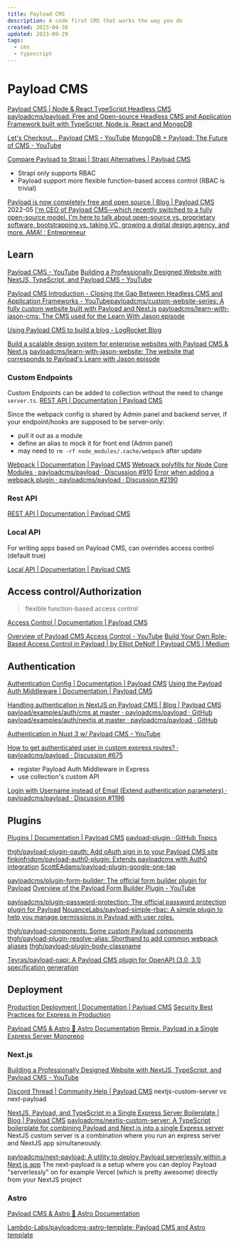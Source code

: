 ```yaml
---
title: Payload CMS
description: A code first CMS that works the way you do
created: 2023-04-30
updated: 2023-09-29
tags:
  - cms
  - typescript
---
```


# Payload CMS

[Payload CMS | Node & React TypeScript Headless CMS](https://payloadcms.com/)
[payloadcms/payload: Free and Open-source Headless CMS and Application Framework built with TypeScript, Node.js, React and MongoDB](https://github.com/payloadcms/payload)

[Let's Checkout... Payload CMS - YouTube](https://www.youtube.com/watch?v=wCZsKrF5elM)
[MongoDB + Payload: The Future of CMS - YouTube](https://www.youtube.com/watch?v=8dlgJLiGJQ0)

[Compare Payload to Strapi | Strapi Alternatives | Payload CMS](https://payloadcms.com/compare/strapi)

- Strapi only supports RBAC
- Payload support more flexible function-based access control (RBAC is trivial)

[Payload is now completely free and open source | Blog | Payload CMS](https://payloadcms.com/blog/open-source) 2022-05
[I'm CEO of Payload CMS—which recently switched to a fully open-source model. I'm here to talk about open-source vs. proprietary software, bootstrapping vs. taking VC, growing a digital design agency, and more. AMA! : Entrepreneur](https://www.reddit.com/r/Entrepreneur/comments/wealgo/im_ceo_of_payload_cmswhich_recently_switched_to_a/)

## Learn

[Payload CMS - YouTube](https://www.youtube.com/@payloadcms)
[Building a Professionally Designed Website with NextJS, TypeScript, and Payload CMS - YouTube](https://www.youtube.com/playlist?list=PLjy3Q_oHlvcx_jtUDtGc7xWNsp9gZdm1d)

[Payload CMS Introduction - Closing the Gap Between Headless CMS and Application Frameworks - YouTube](https://www.youtube.com/watch?v=In_lFhzmbME)[payloadcms/custom-website-series: A fully custom website built with Payload and Next.js](https://github.com/payloadcms/custom-website-series)
[payloadcms/learn-with-jason-cms: The CMS used for the Learn With Jason episode](https://github.com/payloadcms/learn-with-jason-cms)

[Using Payload CMS to build a blog - LogRocket Blog](https://blog.logrocket.com/using-payload-cms-build-blog/)

[Build a scalable design system for enterprise websites with Payload CMS & Next.js](https://www.learnwithjason.dev/build-a-scalable-design-system-for-enterprise-websites)
[payloadcms/learn-with-jason-website: The website that corresponds to Payload's Learn with Jason episode](https://github.com/payloadcms/learn-with-jason-website)

### Custom Endpoints

Custom Endpoints can be added to collection without the need to change `server.ts`.
[REST API | Documentation | Payload CMS](https://payloadcms.com/docs/rest-api/overview#custom-endpoints)

Since the webpack config is shared by Admin panel and backend server, if your endpoint/hooks are supposed to be server-only:

- pull it out as a module
- define an alias to mock it for front end (Admin panel)
- may need to `rm -rf node_modules/.cache/webpack` after update

[Webpack | Documentation | Payload CMS](https://payloadcms.com/docs/admin/webpack#aliasing-server-only-modules)
[Webpack polyfills for Node Core Modules · payloadcms/payload · Discussion #910](https://github.com/payloadcms/payload/discussions/910)
[Error when adding a webpack plugin · payloadcms/payload · Discussion #2190](https://github.com/payloadcms/payload/discussions/2190)

### Rest API

[REST API | Documentation | Payload CMS](https://payloadcms.com/docs/rest-api/overview)

### Local API

For writing apps based on Payload CMS, can overrides access control (default true)

[Local API | Documentation | Payload CMS](https://payloadcms.com/docs/local-api/overview)

## Access control/Authorization

> flexible function-based access control

[Access Control | Documentation | Payload CMS](https://payloadcms.com/docs/access-control/overview)

[Overview of Payload CMS Access Control - YouTube](https://www.youtube.com/watch?v=DoPLyXG26Dg)
[Build Your Own Role-Based Access Control in Payload | by Elliot DeNolf | Payload CMS | Medium](https://medium.com/payload-cms/build-your-own-role-based-access-control-in-payload-4e72b3bdc418)

## Authentication

[Authentication Config | Documentation | Payload CMS](https://payloadcms.com/docs/authentication/config)
[Using the Payload Auth Middleware | Documentation | Payload CMS](https://payloadcms.com/docs/authentication/using-middleware)

[Handling authentication in NextJS on Payload CMS | Blog | Payload CMS](https://payloadcms.com/blog/nextjs-payload-cms-auth)
[payload/examples/auth/cms at master · payloadcms/payload · GitHub](https://github.com/payloadcms/payload/tree/master/examples/auth/cms)
[payload/examples/auth/nextjs at master · payloadcms/payload · GitHub](https://github.com/payloadcms/payload/tree/master/examples/auth/nextjs)

[Authentication in Nuxt 3 w/ Payload CMS - YouTube](https://www.youtube.com/watch?v=HTU5d4sJdwI)

[How to get authenticated user in custom express routes? · payloadcms/payload · Discussion #675](https://github.com/payloadcms/payload/discussions/675)

- register Payload Auth Middleware in Express
- use collection's custom API

[Login with Username instead of Email (Extend authentication parameters) · payloadcms/payload · Discussion #1196](https://github.com/payloadcms/payload/discussions/1196)

## Plugins

[Plugins | Documentation | Payload CMS](https://payloadcms.com/docs/plugins/overview)
[payload-plugin · GitHub Topics](https://github.com/topics/payload-plugin)

[thgh/payload-plugin-oauth: Add oAuth sign in to your Payload CMS site](https://github.com/thgh/payload-plugin-oauth)
[finkinfridom/payload-auth0-plugin: Extends payloadcms with Auth0 integration](https://github.com/finkinfridom/payload-auth0-plugin)
[ScottEAdams/payload-plugin-google-one-tap](https://github.com/ScottEAdams/payload-plugin-google-one-tap)

[payloadcms/plugin-form-builder: The official form builder plugin for Payload](https://github.com/payloadcms/plugin-form-builder)
[Overview of the Payload Form Builder Plugin - YouTube](https://www.youtube.com/watch?v=Fm4YaG__EHg)

[payloadcms/plugin-password-protection: The official password protection plugin for Payload](https://github.com/payloadcms/plugin-password-protection)
[NouanceLabs/payload-simple-rbac: A simple plugin to help you manage permissions in Payload with user roles.](https://github.com/NouanceLabs/payload-simple-rbac)

[thgh/payload-components: Some custom Payload components](https://github.com/thgh/payload-components)
[thgh/payload-plugin-resolve-alias: Shorthand to add common webpack aliases](https://github.com/thgh/payload-plugin-resolve-alias)
[thgh/payload-plugin-body-classname](https://github.com/thgh/payload-plugin-body-classname)

[Teyras/payload-oapi: A Payload CMS plugin for OpenAPI (3.0, 3.1) specification generation](https://github.com/Teyras/payload-oapi/)

## Deployment

[Production Deployment | Documentation | Payload CMS](https://payloadcms.com/docs/production/deployment)
[Security Best Practices for Express in Production](https://expressjs.com/en/advanced/best-practice-security.html)

[Payload CMS & Astro 🚀 Astro Documentation](https://docs.astro.build/en/guides/cms/payload/)
[Remix, Payload in a Single Express Server Monorepo](https://payloadcms.com/blog/remix-payload-express-monorepo)

### Next.js

[Building a Professionally Designed Website with NextJS, TypeScript, and Payload CMS - YouTube](https://www.youtube.com/playlist?list=PLjy3Q_oHlvcx_jtUDtGc7xWNsp9gZdm1d)

[Discord Thread | Community Help | Payload CMS](https://payloadcms.com/community-help/discord/separate-nextjs-payload-apps-or-use-the-custom-nextjs-server) nextjs-custom-server vs next-payload

[NextJS, Payload, and TypeScript in a Single Express Server Boilerplate | Blog | Payload CMS](https://payloadcms.com/blog/nextjs-payload-typescript-single-express-server-boilerplate)
[payloadcms/nextjs-custom-server: A TypeScript boilerplate for combining Payload and Next.js into a single Express server](https://github.com/payloadcms/nextjs-custom-server)
NextJS custom server is a combination where you run an express server and NextJS app simultaneously.

[payloadcms/next-payload: A utility to deploy Payload serverlessly within a Next.js app](https://github.com/payloadcms/next-payload)
The next-payload is a setup where you can deploy Payload "serverlessly" on for example Vercel (which is pretty awesome) directly from your NextJS project

### Astro

[Payload CMS & Astro 🚀 Astro Documentation](https://docs.astro.build/en/guides/cms/payload/)

[Lambdo-Labs/payloadcms-astro-template: Payload CMS and Astro template](https://github.com/Lambdo-Labs/payloadcms-astro-template/tree/main)
